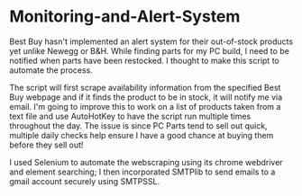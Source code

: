 # Monitoring-and-Alert-System

Best Buy hasn't implemented an alert system for their out-of-stock products yet unlike Newegg or B&H. While finding parts for my PC build, I need to be notified when parts have been restocked. I thought to make this script to automate the process.

The script will first scrape availability information from the specified Best Buy webpage and if it finds the product to be in stock, it will notify me via email. I'm going to improve this to work on a list of products taken from a text file and use AutoHotKey to have the script run multiple times throughout the day. The issue is since PC Parts tend to sell out quick, multiple daily checks help ensure I have a good chance at buying them before they sell out!

I used Selenium to automate the webscraping using its chrome webdriver and element searching; I then incorporated SMTPlib to send emails to a gmail account securely using SMTPSSL.
